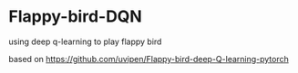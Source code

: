 # Flappy-bird-DQN
using deep q-learning to play flappy bird

based on https://github.com/uvipen/Flappy-bird-deep-Q-learning-pytorch
